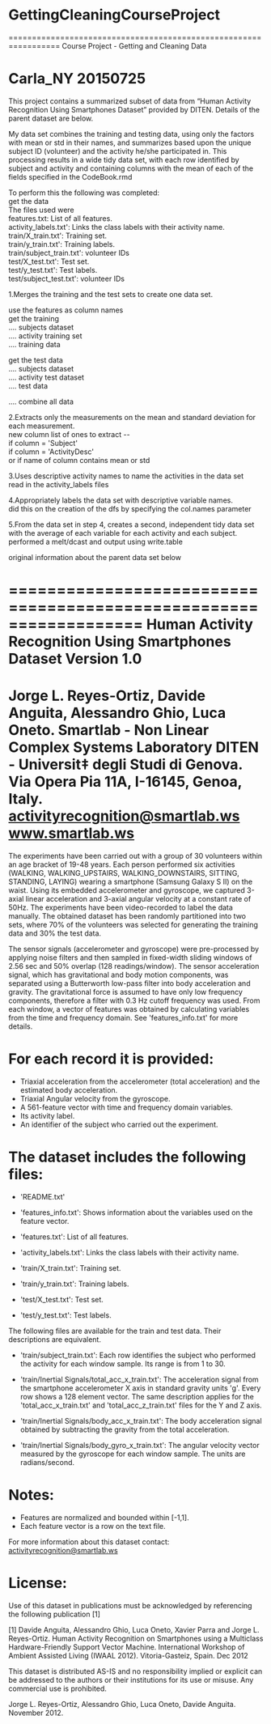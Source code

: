 # GettingCleaningCourseProject
=================================================================
Course Project - Getting and Cleaning Data

Carla_NY
20150725
=================================================================

This project contains a summarized subset of data from “Human Activity Recognition Using Smartphones Dataset” provided by DITEN.   Details of the parent dataset are below.  

My data set combines the training and testing data, using only the factors with mean or std in their names, and summarizes based upon the unique subject ID (volunteer) and the activity he/she participated in.   This processing results in a wide tidy data set, with each row identified by subject and activity and containing columns with the mean of each of the fields specified in the CodeBook.rmd   
    
To perform this the following was completed:    
get the data   
 The files used were  
   features.txt: List of all features.  
   activity_labels.txt': Links the class labels with their activity name.  
   train/X_train.txt': Training set.  
   train/y_train.txt': Training labels.  
   train/subject_train.txt': volunteer IDs  
   test/X_test.txt': Test set.  
   test/y_test.txt': Test labels.  
   test/subject_test.txt': volunteer IDs  
     
1.Merges the training and the test sets to create one data set.  
   
 use the features as column names   
 get the training  
 ....  subjects dataset  
 ....  activity training set  
 ....  training data  
    
 get the test data  
 .... subjects dataset  
 .... activity test dataset  
 .... test data  
   
 .... combine all data  
   
 2.Extracts only the measurements on the mean and standard deviation for each measurement.   
 new column list of ones to extract --   
  if column = 'Subject'    
  if column = 'ActivityDesc'   
 or if name of column contains mean or std    
    
 3.Uses descriptive activity names to name the activities in the data set   
 read in the activity_labels files   
  
 4.Appropriately labels the data set with descriptive variable names.  
 did this on the creation of the dfs by specifying the col.names parameter  
  
 5.From the data set in step 4, creates a second, independent tidy data set   
      with the average of each variable for each activity and each subject.  
   performed a melt/dcast and output using write.table  
  
original information about the parent data set below  

==================================================================
Human Activity Recognition Using Smartphones Dataset
Version 1.0
==================================================================
Jorge L. Reyes-Ortiz, Davide Anguita, Alessandro Ghio, Luca Oneto.
Smartlab - Non Linear Complex Systems Laboratory
DITEN - Universit‡ degli Studi di Genova.
Via Opera Pia 11A, I-16145, Genoa, Italy.
activityrecognition@smartlab.ws
www.smartlab.ws
==================================================================

The experiments have been carried out with a group of 30 volunteers within an age bracket of 19-48 years. Each person performed six activities (WALKING, WALKING_UPSTAIRS, WALKING_DOWNSTAIRS, SITTING, STANDING, LAYING) wearing a smartphone (Samsung Galaxy S II) on the waist. Using its embedded accelerometer and gyroscope, we captured 3-axial linear acceleration and 3-axial angular velocity at a constant rate of 50Hz. The experiments have been video-recorded to label the data manually. The obtained dataset has been randomly partitioned into two sets, where 70% of the volunteers was selected for generating the training data and 30% the test data. 

The sensor signals (accelerometer and gyroscope) were pre-processed by applying noise filters and then sampled in fixed-width sliding windows of 2.56 sec and 50% overlap (128 readings/window). The sensor acceleration signal, which has gravitational and body motion components, was separated using a Butterworth low-pass filter into body acceleration and gravity. The gravitational force is assumed to have only low frequency components, therefore a filter with 0.3 Hz cutoff frequency was used. From each window, a vector of features was obtained by calculating variables from the time and frequency domain. See 'features_info.txt' for more details. 

For each record it is provided:
======================================

- Triaxial acceleration from the accelerometer (total acceleration) and the estimated body acceleration.
- Triaxial Angular velocity from the gyroscope. 
- A 561-feature vector with time and frequency domain variables. 
- Its activity label. 
- An identifier of the subject who carried out the experiment.

The dataset includes the following files:
=========================================

- 'README.txt'

- 'features_info.txt': Shows information about the variables used on the feature vector.

- 'features.txt': List of all features.

- 'activity_labels.txt': Links the class labels with their activity name.

- 'train/X_train.txt': Training set.

- 'train/y_train.txt': Training labels.

- 'test/X_test.txt': Test set.

- 'test/y_test.txt': Test labels.

The following files are available for the train and test data. Their descriptions are equivalent. 

- 'train/subject_train.txt': Each row identifies the subject who performed the activity for each window sample. Its range is from 1 to 30. 

- 'train/Inertial Signals/total_acc_x_train.txt': The acceleration signal from the smartphone accelerometer X axis in standard gravity units 'g'. Every row shows a 128 element vector. The same description applies for the 'total_acc_x_train.txt' and 'total_acc_z_train.txt' files for the Y and Z axis. 

- 'train/Inertial Signals/body_acc_x_train.txt': The body acceleration signal obtained by subtracting the gravity from the total acceleration. 

- 'train/Inertial Signals/body_gyro_x_train.txt': The angular velocity vector measured by the gyroscope for each window sample. The units are radians/second. 

Notes: 
======
- Features are normalized and bounded within [-1,1].
- Each feature vector is a row on the text file.

For more information about this dataset contact: activityrecognition@smartlab.ws

License:
========
Use of this dataset in publications must be acknowledged by referencing the following publication [1] 

[1] Davide Anguita, Alessandro Ghio, Luca Oneto, Xavier Parra and Jorge L. Reyes-Ortiz. Human Activity Recognition on Smartphones using a Multiclass Hardware-Friendly Support Vector Machine. International Workshop of Ambient Assisted Living (IWAAL 2012). Vitoria-Gasteiz, Spain. Dec 2012

This dataset is distributed AS-IS and no responsibility implied or explicit can be addressed to the authors or their institutions for its use or misuse. Any commercial use is prohibited.

Jorge L. Reyes-Ortiz, Alessandro Ghio, Luca Oneto, Davide Anguita. November 2012.
